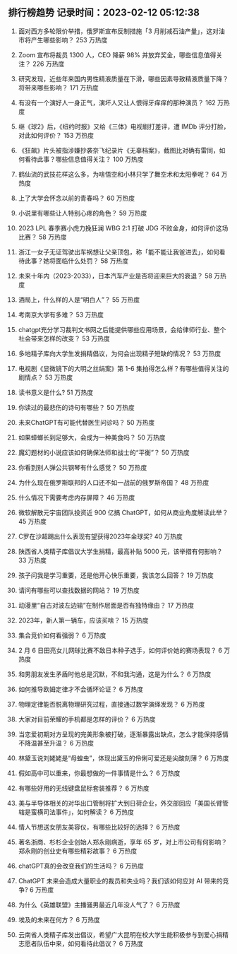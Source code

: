 
## 排行榜趋势 记录时间：2023-02-12 05:12:38
  
  1. 面对西方多轮限价举措，俄罗斯宣布反制措施「3 月削减石油产量」，这对油市将产生哪些影响？ 253 万热度
    
  2. Zoom 宣布将裁员 1300 人，CEO 降薪 98% 并放弃奖金，哪些信息值得关注？ 226 万热度
    
  3. 研究发现，近些年来国内男性精液质量在下滑，哪些因素导致精液质量下降？将带来哪些影响？ 171 万热度
    
  4. 有没有一个演好人一身正气，演坏人又让人恨得牙痒痒的那种演员？ 162 万热度
    
  5. 继《球2》后，《纽约时报》又给《三体》电视剧打差评，遭 IMDb 评分打脸，对此如何评价？ 153 万热度
    
  6. 《狂飙》片头被指涉嫌抄袭奈飞纪录片《无辜档案》，截图比对确有雷同，如何看待此事？哪些信息值得关注？ 100 万热度
    
  7. 鹤仙流的武技花样这么多，为啥悟空和小林只学了舞空术和太阳拳呢？ 64 万热度
    
  8. 上了大学会怀念以前的青春吗？ 60 万热度
    
  9. 小说里有哪些让人特别心疼的角色？ 59 万热度
    
  10. 2023 LPL 春季赛小虎力挽狂澜 WBG 2:1 打破 JDG 不败金身，如何评价这场比赛？ 58 万热度
    
  11. 浙江一女子无证驾驶出车祸想让父亲顶包，称「能不能让我爸进去」，如何看待此事？她将面临什么处罚？ 58 万热度
    
  12. 未来十年内（2023-2033），日本汽车产业是否将迎来巨大的衰退？ 58 万热度
    
  13. 酒局上，什么样的人是“明白人”？ 55 万热度
    
  14. 考南京大学有多难？ 53 万热度
    
  15. chatgpt充分学习裁判文书网之后能提供哪些应用场景，会给律师行业、整个社会带来怎样的改变？ 53 万热度
    
  16. 多地精子库向大学生发捐精倡议，为何会出现精子短缺的情况？ 53 万热度
    
  17. 电视剧《显微镜下的大明之丝绢案》第 1-6 集拍得怎么样？有哪些值得关注的剧情点？ 53 万热度
    
  18. 读书意义是什么? 51 万热度
    
  19. 你读过的最悲伤的诗句有哪些？ 50 万热度
    
  20. 未来ChatGPT有可能代替医生问诊吗？ 50 万热度
    
  21. 如果蟑螂长到足够大，会成为一种美食吗？ 50 万热度
    
  22. 魔幻题材的小说应该如何确保法师和战士的“平衡”？ 50 万热度
    
  23. 你看到别人弹公共钢琴有什么感觉？ 50 万热度
    
  24. 为什么现在俄罗斯联邦的人口还不如一战前的俄罗斯帝国？ 48 万热度
    
  25. 什么情况下需要考虑内存屏障？ 46 万热度
    
  26. 微软解散元宇宙团队投资近 900 亿搞 ChatGPT，如何从商业角度解读此举？ 45 万热度
    
  27. C罗在沙超踢出什么表现有望获得2023年金球奖? 40 万热度
    
  28. 陕西省人类精子库倡议大学生捐精，最高补贴 5000 元，该举措有何影响？ 33 万热度
    
  29. 孩子问我是学习重要，还是他开心快乐重要，我该怎么回答？ 19 万热度
    
  30. 请问有哪些可以查找数据的网站？ 19 万热度
    
  31. 动漫里“自古对波左边输”在制作层面是否有独特缘由？ 17 万热度
    
  32. 2023年，新人第一辆车，应该买啥？ 15 万热度
    
  33. 集合竞价如何看强弱？ 6 万热度
    
  34. 2 月 6 日田亮女儿网球比赛不敌日本种子选手，如何评价她的赛场表现？ 6 万热度
    
  35. 和男朋友发生矛盾时他总是沉默，不和我沟通，这是为什么？ 6 万热度
    
  36. 如何推导欧姆定律才不会循环论证？ 6 万热度
    
  37. 物理定律能否脱离物理研究过程，直接通过数学演绎发现？ 6 万热度
    
  38. 大家对目前荣耀的手机都是怎样的评价？ 6 万热度
    
  39. 当恋爱初期对方呈现的完美形象被打破，逐渐暴露出缺点，怎么才能保持感情不降温甚至升温？ 6 万热度
    
  40. 林黛玉说刘姥姥是“母蝗虫”，体现出黛玉的伶俐可爱还是尖酸刻薄？ 6 万热度
    
  41. 假如高中可以重来，你最想做的一件事情是什么？ 6 万热度
    
  42. 有哪些好用的无线键盘鼠标套装推荐？ 6 万热度
    
  43. 美与半导体相关的对华出口管制将扩大到日荷企业，外交部回应「美国长臂管辖是蛮横司法事件」，如何解读？ 6 万热度
    
  44. 情人节想送女朋友美容仪，有哪些比较好的选择？ 6 万热度
    
  45. 著名浙商、杉杉企业创始人郑永刚病逝，享年 65 岁，对上市公司有何影响？郑永刚的创业史有哪些精彩故事？ 6 万热度
    
  46. chatGPT真的会改变我们的生活吗？ 6 万热度
    
  47. ChatGPT 未来会造成大量职业的裁员和失业吗？我们该如何应对 AI 带来的竞争? 6 万热度
    
  48. 为什么《英雄联盟》主播骚男最近几年没人气了？ 6 万热度
    
  49. 埃及的未来在何方？ 6 万热度
    
  50. 云南省人类精子库发出倡议，希望广大昆明在校大学生能积极参与到爱心捐精志愿者队伍中来，如何看待此倡议？ 6 万热度
    